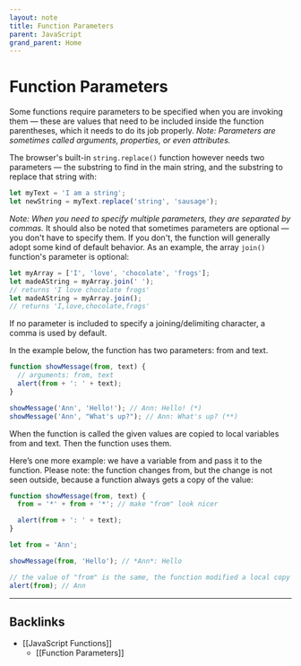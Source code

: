 ```yaml
---
layout: note
title: Function Parameters
parent: JavaScript
grand_parent: Home
---
```


# Function Parameters

Some functions require parameters to be specified when you are invoking them — these are values that need to be included inside the function parentheses, which it needs to do its job properly. _Note: Parameters are sometimes called arguments, properties, or even attributes._

The browser's built-in `string.replace()` function however needs two parameters — the substring to find in the main string, and the substring to replace that string with:

```javascript
let myText = 'I am a string';
let newString = myText.replace('string', 'sausage');
```

_Note: When you need to specify multiple parameters, they are separated by commas._ It should also be noted that sometimes parameters are optional — you don't have to specify them. If you don't, the function will generally adopt some kind of default behavior. As an example, the array `join()` function's parameter is optional:

```javascript
let myArray = ['I', 'love', 'chocolate', 'frogs'];
let madeAString = myArray.join(' ');
// returns 'I love chocolate frogs'
let madeAString = myArray.join();
// returns 'I,love,chocolate,frogs'
```

If no parameter is included to specify a joining/delimiting character, a comma is used by default.

In the example below, the function has two parameters: from and text.

```javascript
function showMessage(from, text) {
  // arguments: from, text
  alert(from + ': ' + text);
}

showMessage('Ann', 'Hello!'); // Ann: Hello! (*)
showMessage('Ann', "What's up?"); // Ann: What's up? (**)
```

When the function is called the given values are copied to local variables from and text. Then the function uses them.

Here’s one more example: we have a variable from and pass it to the function. Please note: the function changes from, but the change is not seen outside, because a function always gets a copy of the value:

```javascript
function showMessage(from, text) {
  from = '*' + from + '*'; // make "from" look nicer

  alert(from + ': ' + text);
}

let from = 'Ann';

showMessage(from, 'Hello'); // *Ann*: Hello

// the value of "from" is the same, the function modified a local copy
alert(from); // Ann
```

---
## Backlinks
* [[JavaScript Functions]]
	* [[Function Parameters]]

